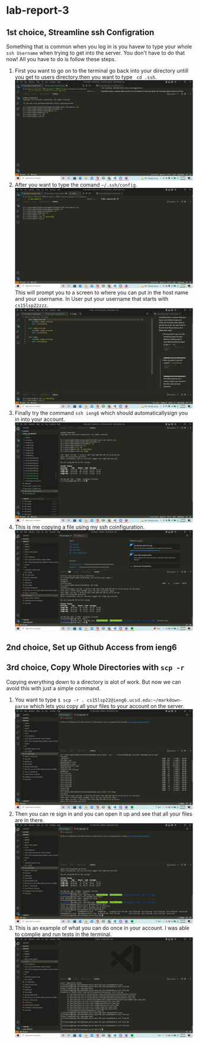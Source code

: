 # lab-report-3

## 1st choice, Streamline ssh Configration 

Something that is common when you log in is you havew to type your whole ```ssh Username``` when trying to get into the server. You don't have to do that now! All you have to do is 
follow these steps.

1. First you want to go on to the terminal go back into your directory untill you get to users directory.then you want to type ``` cd .ssh```.![image](/images/Screenshot344.png)
2. After you want to type the comand ```~/.ssh/config```.![image](/images/Screenshot345.png)This will prompt you to a screen to where you can put in the host name and your username. In User put your username that starts with ```cs15lsp22zzz```.![image](/images/Screenshot346.png) 
3. Finally try the command ```ssh ieng6``` which should automaticallysign you in into your account.  ![image](/images/Screenshot347.png)
4. This is me copying a file using my ssh coinfiguration.![image](/images/Screenshot352.png)


## 2nd choice, Set up Github Access from ieng6 

## 3rd choice, Copy Whole Directories with ```scp -r```

Copying everything down to a directory is alot of work. But now we can avoid this with just a simple command.

1. You want to type ```$ scp -r . cs15lsp22@ieng6.ucsd.edu:~/markdown-parse``` which lets you copy all your files to your account on the server. ![image](/images/Screenshot349.png)
2. Then you can re sign in and you can open it up and see that all your files are in there. ![image](/images/Screenshot348.png)
3. This is an example of what you can do once in your account. I was able to complie and run tests in the terminal. ![image](/images/Screenshot353.png)